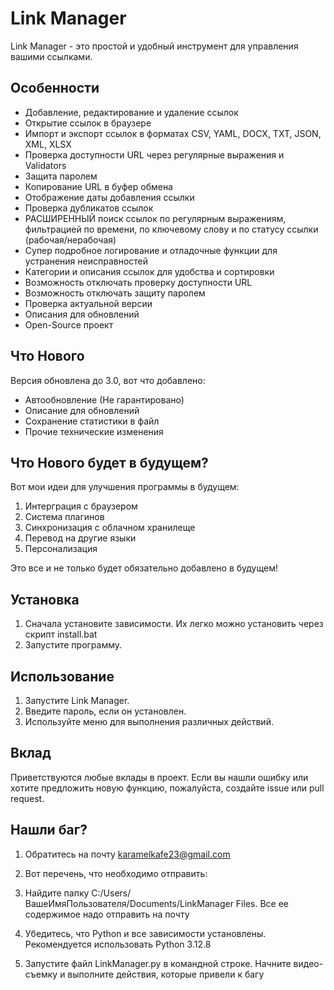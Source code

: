 # Link Manager

Link Manager - это простой и удобный инструмент для управления вашими ссылками.

## Особенности

* Добавление, редактирование и удаление ссылок
* Открытие ссылок в браузере
* Импорт и экспорт ссылок в форматах CSV, YAML, DOCX, TXT, JSON, XML, XLSX
* Проверка доступности URL через регулярные выражения и Validators
* Защита паролем
* Копирование URL в буфер обмена
* Отображение даты добавления ссылки
* Проверка дубликатов ссылок
* РАСШИРЕННЫЙ поиск ссылок по регулярным выражениям, фильтрацией по времени, по ключевому слову и по статусу ссылки (рабочая/нерабочая)
* Супер подробное логирование и отладочные функции для устранения неисправностей
* Категории и описания ссылок для удобства и сортировки
* Возможность отключать проверку доступности URL
* Возможность отключать защиту паролем
* Проверка актуальной версии
* Описания для обновлений
* Open-Source проект

## Что Нового


Версия обновлена до 3.0, вот что добавлено:


+ Автообновление (Не гарантировано)
+ Описание для обновлений
+ Сохранение статистики в файл
+ Прочие технические изменения


## Что Нового будет в будущем?

Вот мои идеи для улучшения программы в будущем:
1. Интерграция с браузером
2. Система плагинов
3. Синхронизация с облачном хранилеще
4. Перевод на другие языки
5. Персонализация

Это все и не только будет обязательно добавлено в будущем!

## Установка

1.  Сначала установите зависимости. Их легко можно установить через скрипт install.bat
2.  Запустите программу. 

## Использование

1.  Запустите Link Manager.
2.  Введите пароль, если он установлен.
3.  Используйте меню для выполнения различных действий.

## Вклад

Приветствуются любые вклады в проект. Если вы нашли ошибку или хотите предложить новую функцию, пожалуйста, создайте issue или pull request.


## Нашли баг?

1. Обратитесь на почту karamelkafe23@gmail.com
2. Вот перечень, что необходимо отправить:

1. Найдите папку C:/Users/ВашеИмяПользователя/Documents/LinkManager Files. Все ее содержимое надо отправить на почту
2. Убедитесь, что Python и все зависимости установлены. Рекомендуется использовать Python 3.12.8
3. Запустите файл LinkManager.py в командной строке. Начните видео-съемку и выполните действия, которые привели к багу
